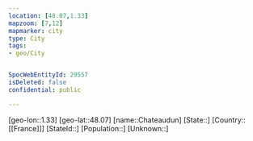 ```yaml
---
location: [48.07,1.33]
mapzoom: [7,12] 
mapmarker: city 
type: City
tags:
- geo/City


SpocWebEntityId: 29557
isDeleted: false
confidential: public

---
```

[geo-lon::1.33]
[geo-lat::48.07]
[name::Chateaudun]
[State::]
[Country::[[France]]]
[StateId::]
[Population::]
[Unknown::]

